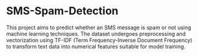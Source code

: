 # SMS-Spam-Detection
This project aims to predict whether an SMS message is spam or not using machine learning techniques. The dataset undergoes preprocessing and vectorization using TF-IDF (Term Frequency-Inverse Document Frequency) to transform text data into numerical features suitable for model training.
